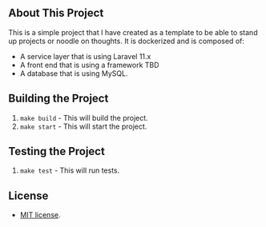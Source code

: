 ## About This Project

This is a simple project that I have created as a template to be able to stand up projects or noodle on thoughts. It is dockerized and is composed of:

- A service layer that is using Laravel 11.x
- A front end that is using a framework TBD
- A database that is using MySQL.

## Building the Project

1. `make build` - This will build the project.
2. `make start` - This will start the project.

## Testing the Project

1. `make test` - This will run tests.

## License

- [MIT license](https://opensource.org/licenses/MIT).
